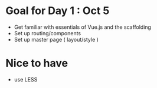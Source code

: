 
# Goal for Day 1 : Oct 5

- Get familiar with essentials of Vue.js and the scaffolding
- Set up routing/components
- Set up master page ( layout/style )

# Nice to have

- use LESS



